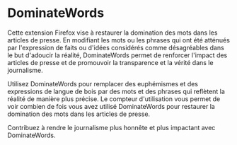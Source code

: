 # DominateWords
Cette extension Firefox vise à restaurer la domination des mots dans les articles de presse. En modifiant les mots ou les phrases qui ont été atténués par l'expression de faits ou d'idées considérés comme désagréables dans le but d'adoucir la réalité, DominateWords permet de renforcer l'impact des articles de presse et de promouvoir la transparence et la vérité dans le journalisme.

Utilisez DominateWords pour remplacer des euphémismes et des expressions de langue de bois par des mots et des phrases qui reflètent la réalité de manière plus précise. Le compteur d'utilisation vous permet de voir combien de fois vous avez utilisé DominateWords pour restaurer la domination des mots dans les articles de presse.

Contribuez à rendre le journalisme plus honnête et plus impactant avec DominateWords.

